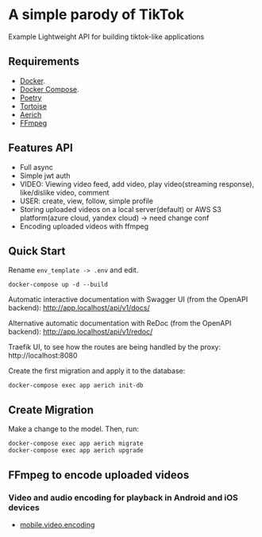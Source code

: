 # A simple parody of TikTok

Example Lightweight API for building tiktok-like applications

## Requirements

* [Docker](https://www.docker.com/).
* [Docker Compose](https://docs.docker.com/compose/install/).
* [Poetry](https://python-poetry.org/)
* [Tortoise](https://tortoise-orm.readthedocs.io/)
* [Aerich](https://github.com/tortoise/aerich/)
* [FFmpeg](https://www.ffmpeg.org/)


## Features API

* Full async
* Simple jwt auth
* VIDEO: Viewing video feed, add video, play video(streaming response), like/dislike video, comment
* USER: create, view, follow, simple profile
* Storing uploaded videos on a local server(default) or AWS S3 platform(azure cloud, yandex cloud) -> need change conf
* Encoding uploaded videos with ffmpeg


## Quick Start
Rename `env_template -> .env` and edit.
```
docker-compose up -d --build
```

Automatic interactive documentation with Swagger UI (from the OpenAPI backend): http://app.localhost/api/v1/docs/

Alternative automatic documentation with ReDoc (from the OpenAPI backend): http://app.localhost/api/v1/redoc/

Traefik UI, to see how the routes are being handled by the proxy: http://localhost:8080

Create the first migration and apply it to the database:

```
docker-compose exec app aerich init-db
```

## Create Migration

Make a change to the model. Then, run:

```
docker-compose exec app aerich migrate
docker-compose exec app aerich upgrade
```

## FFmpeg to encode uploaded videos

### Video and audio encoding for playback in Android and iOS devices
* [mobile.video.encoding](https://gist.github.com/pinge/b9f9ce1e4d399503f7c80df4c5d09f22)